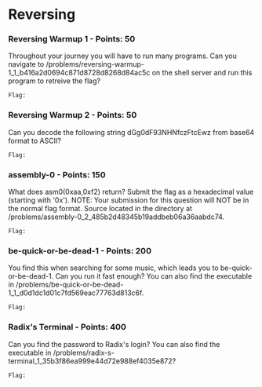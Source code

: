 <h1 class="text-center">Reversing</h1>


<h3>Reversing Warmup 1 - Points: 50</h3>
Throughout your journey you will have to run many programs. Can you navigate to /problems/reversing-warmup-1_1_b416a2d0694c871d8728d8268d84ac5c on the shell server and run this program to retreive the flag?

``` shell
Flag: 
```

<h3>Reversing Warmup 2 - Points: 50</h3>
Can you decode the following string dGg0dF93NHNfczFtcEwz from base64 format to ASCII? 

``` shell
Flag: 
```

<h3>assembly-0 - Points: 150</h3>
What does asm0(0xaa,0xf2) return? Submit the flag as a hexadecimal value (starting with '0x'). NOTE: Your submission for this question will NOT be in the normal flag format. Source located in the directory at /problems/assembly-0_2_485b2d48345b19addbeb06a36aabdc74. 

``` shell
Flag: 
```

<h3>be-quick-or-be-dead-1 - Points: 200</h3>
You find this when searching for some music, which leads you to be-quick-or-be-dead-1. Can you run it fast enough? You can also find the executable in /problems/be-quick-or-be-dead-1_1_d0d1dc1d01c7fd569eac77763d813c6f. 

``` shell
Flag: 
```

<h3>Radix's Terminal - Points: 400</h3>
Can you find the password to Radix's login? You can also find the executable in /problems/radix-s-terminal_1_35b3f86ea999e44d72e988ef4035e872? 

``` shell
Flag: 
```
